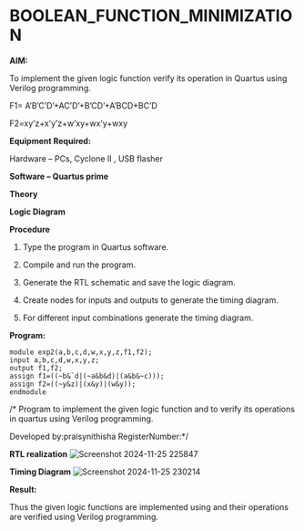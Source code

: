 # BOOLEAN_FUNCTION_MINIMIZATION

**AIM:**

To implement the given logic function verify its operation in Quartus using Verilog programming.

F1= A’B’C’D’+AC’D’+B’CD’+A’BCD+BC’D 

F2=xy’z+x’y’z+w’xy+wx’y+wxy

**Equipment Required:**

Hardware – PCs, Cyclone II , USB flasher

**Software – Quartus prime**

**Theory**

**Logic Diagram**

**Procedure**

1.	Type the program in Quartus software.

2.	Compile and run the program.

3.	Generate the RTL schematic and save the logic diagram.

4.	Create nodes for inputs and outputs to generate the timing diagram.

5.	For different input combinations generate the timing diagram.


**Program:**
```
module exp2(a,b,c,d,w,x,y,z,f1,f2);
input a,b,c,d,w,x,y,z;
output f1,f2;
assign f1=((~b&`d|(~a&b&d)|(a&b&~c)));
assign f2=((~y&z)|(x&y)|(w&y));
endmodule
```
/* Program to implement the given logic function and to verify its operations in quartus using Verilog programming. 

Developed by:praisynithisha RegisterNumber:*/


**RTL realization**
![Screenshot 2024-11-25 225847](https://github.com/user-attachments/assets/622dc0f2-550e-4a27-9c86-dcf8f9af07b0)


**Timing Diagram**
![Screenshot 2024-11-25 230214](https://github.com/user-attachments/assets/65909bf4-e682-44f2-ae98-6f1ff1f9bb6c)



**Result:**

Thus the given logic functions are implemented using and their operations are verified using Verilog programming.


